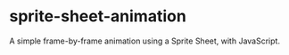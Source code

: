 # sprite-sheet-animation
A simple frame-by-frame animation using a Sprite Sheet, with JavaScript.  
